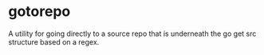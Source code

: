 # gotorepo
A utility for going directly to a source repo that is underneath the go get src structure based on a regex.
